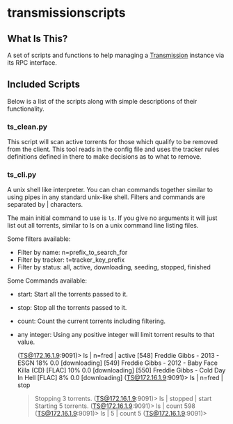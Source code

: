 # transmissionscripts

## What Is This?

A set of scripts and functions to help managing a [Transmission](https://transmissionbt.com/) instance via
its RPC interface.

## Included Scripts

Below is a list of the scripts along with simple descriptions of their functionality.

### ts_clean.py

This script will scan active torrents for those which qualify to be removed from the client. This
tool reads in the config file and uses the tracker rules definitions defined in there to make decisions
as to what to remove.

### ts_cli.py

A unix shell like interpreter. You can chan commands together similar to using pipes in any
standard unix-like shell. Filters and commands are separated by | characters.

The main initial command to use is `ls`. If you give no arguments it will just list
out all torrents, similar to ls on a unix command line listing files.

Some filters available:

- Filter by name: n=prefix_to_search_for
- Filter by tracker: t=tracker_key_prefix
- Filter by status: all, active, downloading, seeding, stopped, finished

Some Commands available:

- start: Start all the torrents passed to it.
- stop: Stop all the torrents passed to it.
- count: Count the current torrents including filtering.
- any integer: Using any positive integer will limit torrent results to that value.


    (TS@172.16.1.9:9091)> ls | n=fred | active
    [548] Freddie Gibbs - 2013 - ESGN 18% 0.0 [downloading]
    [549] Freddie Gibbs - 2012 - Baby Face Killa (CD) [FLAC] 10% 0.0 [downloading]
    [550] Freddie Gibbs - Cold Day In Hell [FLAC] 8% 0.0 [downloading]
    (TS@172.16.1.9:9091)> ls | n=fred | stop
    > Stopping 3 torrents.
    (TS@172.16.1.9:9091)> ls | stopped | start
    > Starting 5 torrents.
    (TS@172.16.1.9:9091)> ls | count
    598
    (TS@172.16.1.9:9091)> ls | 5 | count
    5
    (TS@172.16.1.9:9091)>

